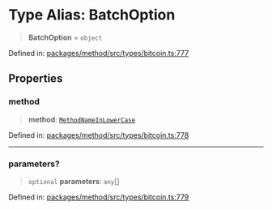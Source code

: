 # Type Alias: BatchOption

> **BatchOption** = `object`

Defined in: [packages/method/src/types/bitcoin.ts:777](https://github.com/dcdpr/did-btcr2-js/blob/4a717493e735221d072999f212891939f4de3f23/packages/method/src/types/bitcoin.ts#L777)

## Properties

### method

> **method**: [`MethodNameInLowerCase`](MethodNameInLowerCase.md)

Defined in: [packages/method/src/types/bitcoin.ts:778](https://github.com/dcdpr/did-btcr2-js/blob/4a717493e735221d072999f212891939f4de3f23/packages/method/src/types/bitcoin.ts#L778)

***

### parameters?

> `optional` **parameters**: `any`[]

Defined in: [packages/method/src/types/bitcoin.ts:779](https://github.com/dcdpr/did-btcr2-js/blob/4a717493e735221d072999f212891939f4de3f23/packages/method/src/types/bitcoin.ts#L779)
